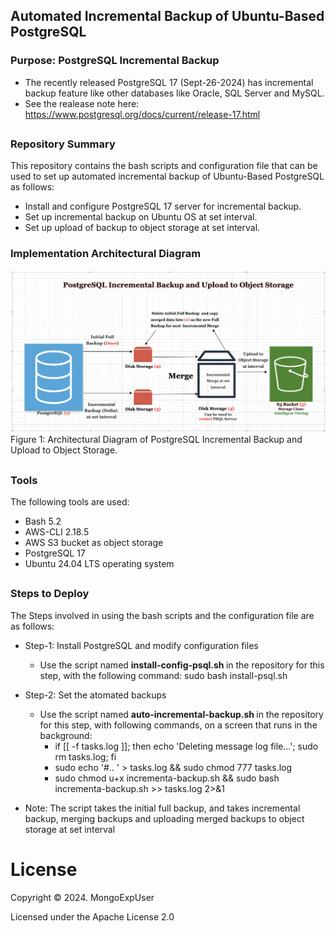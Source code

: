 ## Automated Incremental Backup of Ubuntu-Based PostgreSQL

### Purpose: PostgreSQL Incremental Backup                                                                                        
- The recently released PostgreSQL 17 (Sept-26-2024) has incremental backup feature like other databases like Oracle, SQL Server and MySQL.
- See the realease note here: https://www.postgresql.org/docs/current/release-17.html
##

### Repository Summary
This repository contains the bash scripts and configuration file that can be used to set up automated incremental backup of Ubuntu-Based PostgreSQL as follows:
- Install and configure PostgreSQL 17 server for incremental backup.
- Set up incremental backup on Ubuntu OS at set interval.
- Set up upload of backup to object storage at set interval.

### Implementation Architectural Diagram
![Image description](https://github.com/MongoExpUser/Automated-Incremental-Backup-Of-Ubuntu-Based-PostgreSQL/blob/main/psql-incremental-backup-arch-diagram.png)
Figure 1: Architectural Diagram of PostgreSQL Incremental Backup and Upload to Object Storage.
##

### Tools
The following tools are used:
-  Bash 5.2
- AWS-CLI 2.18.5
- AWS S3 bucket as object storage
- PostgreSQL 17
- Ubuntu 24.04 LTS operating system
##


### Steps to Deploy
The Steps involved in using the bash scripts and the configuration file are as follows:
- Step-1: Install PostgreSQL and modify configuration files
	- Use the script named  <strong> install-config-psql.sh </strong> in the repository for this step, with the following command:
   	  sudo bash install-psql.sh 

- Step-2: Set the atomated backups
	- Use the script named <strong> auto-incremental-backup.sh </strong> in the repository for this step, with following commands, on a screen that runs in the background:
	  - if [[ -f tasks.log ]]; then  echo 'Deleting message log file...'; sudo rm tasks.log; fi                                              
	  - sudo echo '#.. ' > tasks.log && sudo chmod 777 tasks.log                                                                             
	  - sudo chmod u+x incrementa-backup.sh && sudo bash incrementa-backup.sh >> tasks.log 2>&1  
    
- Note: The script takes the initial full backup, and takes incremental backup, merging backups and uploading merged backups to object storage at set interval 
##
  


# License

Copyright © 2024. MongoExpUser

Licensed under the Apache License 2.0
